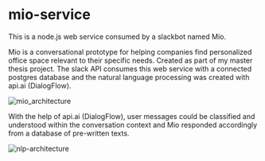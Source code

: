 # mio-service
This is a node.js web service consumed by a slackbot named Mio.

Mio is a conversational prototype for helping companies find personalized office space relevant to their specific needs. Created as part of my master thesis project. The slack API consumes this web service with a connected postgres database and the natural language processing was created with api.ai (DialogFlow).

![mio_architecture](https://user-images.githubusercontent.com/9825650/122874839-c82b3600-d333-11eb-9c4f-da7254473cfd.jpg)

With the help of api.ai (DialogFlow), user messages could be classified and understood within the conversation context and Mio responded accordingly from a database of pre-written texts.

![nlp-architecture](https://user-images.githubusercontent.com/9825650/122874846-c95c6300-d333-11eb-8f1d-b7846e73fa9b.jpg)
